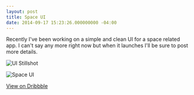 ```yaml
---
layout: post
title: Space UI
date: 2014-09-17 15:23:26.000000000 -04:00
---
```


Recently I've been working on a simple and clean UI for a space related app. I can't say any more right now but when it launches I'll be sure to post more details.

![UI Stillshot](https://dl.dropboxusercontent.com/u/255297/portfolio/ghost/images/2014/Sep/uimock.jpg)

![Space UI](https://d13yacurqjgara.cloudfront.net/users/6084/screenshots/1729867/ui_loop.gif)


[View on Dribbble](https://dribbble.com/shots/1729867-Space-UI)
